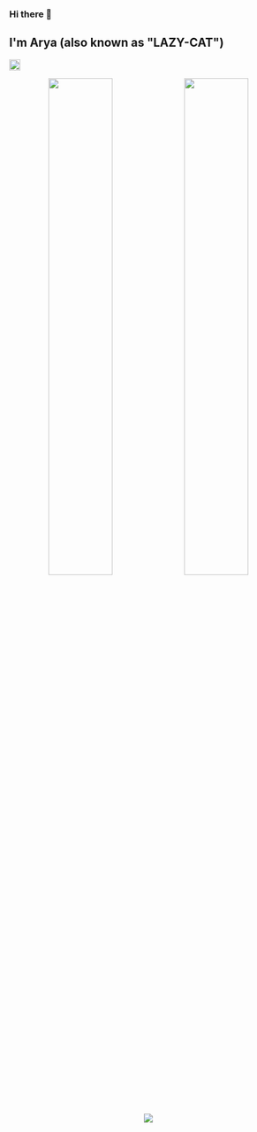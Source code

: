 ### Hi there 👋 
## I'm Arya (also known as "LAZY-CAT")


<p align="left">
    <a href="https://github.com/AryaKesharwani">
        <img height="20" src="https://img.shields.io/github/followers/AryaKesharwani?label=follow&logo=github&style=flat" />
    </a> 
</p>

<p align="center">
  <img width="48%" src="https://github-readme-stats.vercel.app/api?username=AryaKesharwani&count_private=true&show_icons=true&theme=vue-dark&hide_border=true" />
  <img width="48%" src="https://github-readme-streak-stats.herokuapp.com?user=AryaKesharwani&theme=vue-dark&hide_border=true" />
  <img align="center" src="https://github-readme-stats.vercel.app/api/top-langs/?username=AryaKesharwani&layout=compact&&count_private=true&theme=vue-dark&hide_border=true" />
  
</p>
